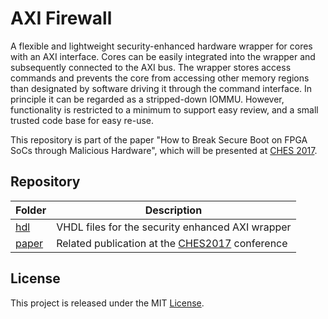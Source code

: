 # AXI Firewall

A flexible and lightweight security-enhanced hardware wrapper for cores with an
AXI interface. Cores can be easily integrated into the wrapper and
subsequently connected to the AXI bus. The wrapper stores access commands and
prevents the core from accessing other memory regions than designated by
software driving it through the command interface. In principle it can be
regarded as a stripped-down IOMMU. However, functionality is restricted to a
minimum to support easy review, and a small trusted code base for easy re-use.

This repository is part of the paper "How to Break Secure Boot on FPGA SoCs
through Malicious Hardware", which will be presented at
[CHES 2017](https://ches.iacr.org/2017/).

## Repository

|        Folder        |                        Description                           |
| -------------------- | ------------------------------------------------------------ |
| [hdl](./hdl)		     | VHDL files for the security enhanced AXI wrapper             |
| [paper](./paper)     | Related publication at the <a href="https://link.springer.com/chapter/10.1007/978-3-319-66787-4_21">CHES2017</a> conference |


## License

This project is released under the MIT [License](./LICENSE).
